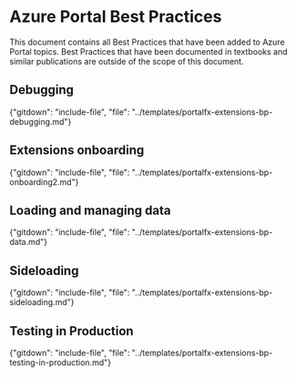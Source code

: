 # Azure Portal Best Practices 

This document  contains all Best Practices that have been added to Azure Portal topics. Best Practices that have been documented in textbooks and similar publications are outside of the scope of this document.
   
## Debugging

{"gitdown": "include-file", "file": "../templates/portalfx-extensions-bp-debugging.md"}

## Extensions onboarding

<!--TODO:  Determine which best practices are included in other bp documents previous to deleting this one -->
{"gitdown": "include-file", "file": "../templates/portalfx-extensions-bp-onboarding2.md"}

## Loading and managing data

{"gitdown": "include-file", "file": "../templates/portalfx-extensions-bp-data.md"}

## Sideloading

{"gitdown": "include-file", "file": "../templates/portalfx-extensions-bp-sideloading.md"}

## Testing in Production 

{"gitdown": "include-file", "file": "../templates/portalfx-extensions-bp-testing-in-production.md"}
